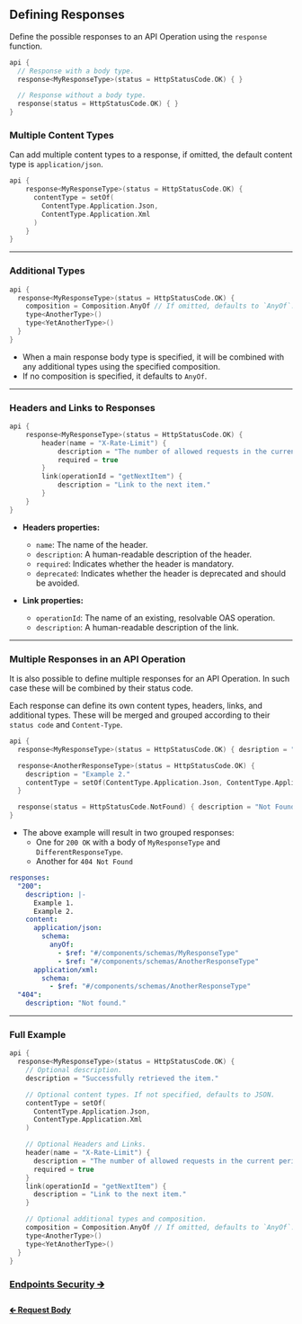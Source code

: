 ## Defining Responses

Define the possible responses to an API Operation using the `response` function.

```kotlin
api {
  // Response with a body type.
  response<MyResponseType>(status = HttpStatusCode.OK) { }

  // Response without a body type.
  response(status = HttpStatusCode.OK) { }
}
```

### Multiple Content Types

Can add multiple content types to a response, if omitted, the default content type is `application/json`.

```kotlin
api {
    response<MyResponseType>(status = HttpStatusCode.OK) {
      contentType = setOf(
        ContentType.Application.Json,
        ContentType.Application.Xml
      )
    }
}
```

---

### Additional Types

```kotlin
api {
  response<MyResponseType>(status = HttpStatusCode.OK) {
    composition = Composition.AnyOf // If omitted, defaults to `AnyOf`.
    type<AnotherType>()
    type<YetAnotherType>()
  }
}
```

- When a main response body type is specified, it will be combined with any additional types using the specified composition.
- If no composition is specified, it defaults to `AnyOf`.

---

### Headers and Links to Responses

```kotlin
api {
    response<MyResponseType>(status = HttpStatusCode.OK) {
        header(name = "X-Rate-Limit") {
            description = "The number of allowed requests in the current period."
            required = true
        }
        link(operationId = "getNextItem") {
            description = "Link to the next item."
        }
    }
}
```

- **Headers properties:**
  - `name`: The name of the header.
  - `description`: A human-readable description of the header.
  - `required`: Indicates whether the header is mandatory.
  - `deprecated`: Indicates whether the header is deprecated and should be avoided.


- **Link properties:**
  - `operationId`: The name of an existing, resolvable OAS operation.
  - `description`: A human-readable description of the link.

---

### Multiple Responses in an API Operation

It is also possible to define multiple responses for an API Operation.
In such case these will be combined by their status code.

Each response can define its own content types, headers, links, and additional types.
These will be merged and grouped according to their `status code` and `Content-Type`.

```kotlin
api {
  response<MyResponseType>(status = HttpStatusCode.OK) { desription = "Example 1." }

  response<AnotherResponseType>(status = HttpStatusCode.OK) {
    description = "Example 2."
    contentType = setOf(ContentType.Application.Json, ContentType.Application.Xml)
  }

  response(status = HttpStatusCode.NotFound) { description = "Not Found." }
}
```

- The above example will result in two grouped responses:
  - One for `200 OK` with a body of `MyResponseType` and `DifferentResponseType`.
  - Another for `404 Not Found`

```yaml
responses:
  "200":
    description: |-
      Example 1.
      Example 2.
    content:
      application/json:
        schema:
          anyOf:
            - $ref: "#/components/schemas/MyResponseType"
            - $ref: "#/components/schemas/AnotherResponseType"
      application/xml:
        schema:
          - $ref: "#/components/schemas/AnotherResponseType"
  "404":
    description: "Not found."
```

--- 

### Full Example

```kotlin
api {
  response<MyResponseType>(status = HttpStatusCode.OK) {
    // Optional description.
    description = "Successfully retrieved the item."

    // Optional content types. If not specified, defaults to JSON.
    contentType = setOf(
      ContentType.Application.Json,
      ContentType.Application.Xml
    )

    // Optional Headers and Links.
    header(name = "X-Rate-Limit") {
      description = "The number of allowed requests in the current period."
      required = true
    }
    link(operationId = "getNextItem") {
      description = "Link to the next item."
    }

    // Optional additional types and composition.
    composition = Composition.AnyOf // If omitted, defaults to `AnyOf`.
    type<AnotherType>()
    type<YetAnotherType>()
  }
}
```

### [Endpoints Security 🡲](02.6.api-usage-security.md)

#### [🡰 Request Body](02.4.api-usage-request-body.md)
